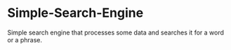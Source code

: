 # Simple-Search-Engine
Simple search engine that processes some data and searches it for a word or a phrase.
